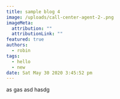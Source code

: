 ```yaml
---
title: sample blog 4
image: /uploads/call-center-agent-2-.png
imageMeta:
  attribution: ""
  attributionLink: ""
featured: true
authors:
  - robin
tags:
  - hello
  - new
date: Sat May 30 2020 3:45:52 pm
---
```

as gas asd hasdg
